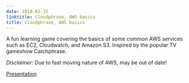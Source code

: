 ```yaml
---
date: 2018-02-15
linktitle: Cloudphrase, AWS basics
title: Cloudphrase, AWS basics
---
```


A fun learning game covering the basics of some common AWS services such as EC2, Cloudwatch, and Amazon S3. Inspired by the popular TV gameshow Catchphrase.

_Disclaimer_: Due to fast moving nature of AWS, may be out of date!

[Presentation](https://www2.slideshare.net/MichaelPearce13/cloudphrase-aws-basics)
